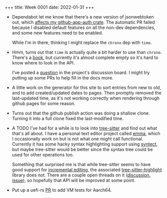 +++
title: Week 0001
date: 2022-01-31
+++

* Dependabot let me know that there's a new version of jsonwebtoken out,
  which [affects my github-app-auth crate](https://github.com/nicholasbishop/github-app-auth/pull/4).
  The automatic PR failed because I disabled default features on all the
  non-dev dependencies, and some new features need to be enabled.

  While I'm in there, thinking I might replace the `chrono` dep with `time`.
  
* Hmm, turns out that `time` is actually quite a bit harder to use than
  `chrono`. There's a [book](https://time-rs.github.io/book/), but
  currently it's almost complete empty so it's hard to know where to
  look in the API. 

  I've posted a
  [question](https://github.com/time-rs/time/discussions/442) in the
  project's discussion board. I might try putting up some PRs to help
  fill in the docs more.

* A little work on the generator for this site to sort entries from new
  to old, and to add created/updated dates to pages. Then promptly
  removed the last-updated time, as it's not working correctly when
  rendering through github pages for some reason.

* Turns out that the github publish action was doing a shallow
  clone. Turning it into a full clone fixed the last-modified time.

* A TODO I've had for a while is to look into
  [tree-sitter](https://tree-sitter.github.io/tree-sitter/) and find out
  what that's all about. I have a personal text editor project called
  [emma](https://github.com/nicholasbishop/emma-editor), which I
  occasionally work on but is not what one might call
  functional. Currently it has some hacky syntax highlighting support
  using [syntect](https://github.com/trishume/syntect), but maybe
  tree-sitter would be better since the syntax tree could be used for
  other operations too.
  
  Something that surprised me is that while tree-sitter seems to have
  good support for [incremental
  editing](https://tree-sitter.github.io/tree-sitter/using-parsers#editing),
  the associated
  [tree-sitter-highlight](https://crates.io/crates/tree-sitter-highlight)
  library does not. There are a couple open threads on it
  ([discussion](https://github.com/tree-sitter/tree-sitter/discussions/1530),
  [issue](https://github.com/tree-sitter/tree-sitter/issues/1540)), so
  hopefully that API will be improved at some point.

* Put up a uefi-rs [PR](https://github.com/rust-osdev/uefi-rs/pull/353)
  to add VM tests for Aarch64.
